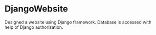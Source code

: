 # DjangoWebsite
Designed a website using Django framework. Database is accessed with help of Django authorization.
